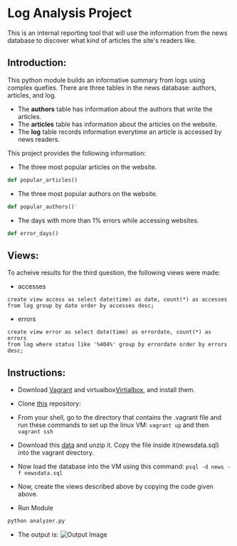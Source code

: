 Log Analysis Project
====================
This is an internal reporting tool that will use the information from the news database to discover what kind of articles the site's readers like. 

Introduction:
-------------
This python module builds an informative summary from logs using complex quefies. There are three tables in the news database: authors, articles, and log.

* The **authors** table has information about the authors that write the articles.
* The **articles** table has information about the articles on the website.
* The **log** table records information everytime an article is accessed by news readers.

This project provides the following information:

* The three most popular articles on the website.
```python
def popular_articles()
```
* The three most popular authors on the website.
```python 
def popular_authors()'
```
* The days with more than 1% errors while accessing websites.
```python
def error_days()
```

Views:
------

To acheive results for the third question, the following views were made:

* accesses
```
create view access as select date(time) as date, count(*) as accesses
from log group by date order by accesses desc;
```

* errors
```
create view error as select date(time) as errordate, count(*) as errors
from log where status like '%404%' group by errordate order by errors desc;
```

Instructions:
-------------
* Download [Vagrant](https://www.vagrantup.com/) and virtualbox[Virtialbox](https://www.virtualbox.org/wiki/Downloads), and install them.

* Clone [this](https://github.com/udacity/fullstack-nanodegree-vm) repository:

* From your shell, go to the directory that contains the .vagrant file and run these commands to set up the linux VM:
```vagrant up```
and then
```vagrant ssh```

* Download this [data](https://d17h27t6h515a5.cloudfront.net/topher/2016/August/57b5f748_newsdata/newsdata.zip) and unzip it. Copy the file inside it(newsdata.sql) into the vagrant directory.

* Now load the database into the VM using this command:
```psql -d news -f newsdata.sql```

* Now, create the views described above by copying the code given above.

* Run Module
```python
python analyzer.py
```
* The output is:
![Output Image]("https://raw.githubusercontent.com/mainala/Log-Analysis-Project/master/images/result.PNG")




